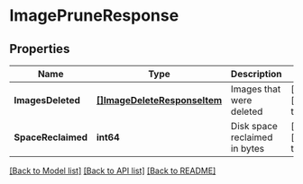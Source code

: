# ImagePruneResponse

## Properties
Name | Type | Description | Notes
------------ | ------------- | ------------- | -------------
**ImagesDeleted** | [**[]ImageDeleteResponseItem**](ImageDeleteResponseItem.md) | Images that were deleted | [optional] [default to null]
**SpaceReclaimed** | **int64** | Disk space reclaimed in bytes | [optional] [default to null]

[[Back to Model list]](../README.md#documentation-for-models) [[Back to API list]](../README.md#documentation-for-api-endpoints) [[Back to README]](../README.md)


